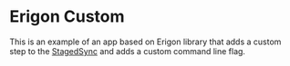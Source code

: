 
# Erigon Custom

This is an example of an app based on Erigon library that adds a custom
step to the [StagedSync](../../eth/stagedsync) and adds a custom command line
flag.
